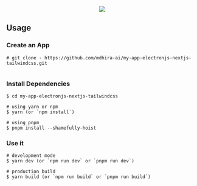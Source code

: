 <p align="center"><img src="https://i.imgur.com/kIDlAFT.png"></p>

## Usage

### Create an App

```
# git clone - https://github.com/mdhira-ai/my-app-electronjs-nextjs-tailwindcss.git


```

### Install Dependencies

```
$ cd my-app-electronjs-nextjs-tailwindcss

# using yarn or npm
$ yarn (or `npm install`)

# using pnpm
$ pnpm install --shamefully-hoist
```

### Use it

```
# development mode
$ yarn dev (or `npm run dev` or `pnpm run dev`)

# production build
$ yarn build (or `npm run build` or `pnpm run build`)
```
